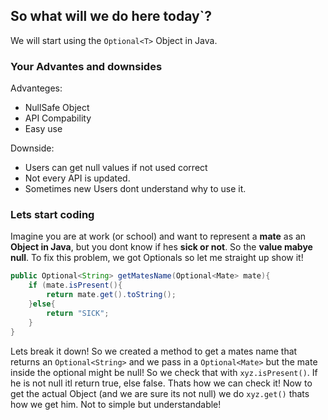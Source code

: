 ## So what will we do here today`?

We will start using the `Optional<T>` Object in Java.

### Your Advantes and downsides

Advanteges:
 - NullSafe Object
 - API Compability
 - Easy use

Downside:
 - Users can get null values if not used correct
 - Not every API is updated.
 - Sometimes new Users dont understand why to use it.

### Lets start coding
Imagine you are at work (or school) and want to represent a **mate** as an **Object in Java**, but you dont know if hes **sick or not**. So the **value mabye null**.
To fix this problem, we got Optionals so let me straight up show it!

```java
public Optional<String> getMatesName(Optional<Mate> mate){
    if (mate.isPresent(){
        return mate.get().toString();
    }else{
        return "SICK";
    }
}

```

Lets break it down! So we created a method to get a mates name that returns an `Optional<String>` and we pass in a `Optional<Mate>` but the mate inside the optional might be null!
So we check that with `xyz.isPresent()`. If he is not null itl return true, else false. Thats how we can check it!
Now to get the actual Object (and we are sure its not null) we do `xyz.get()` thats how we get him.
Not to simple but understandable!